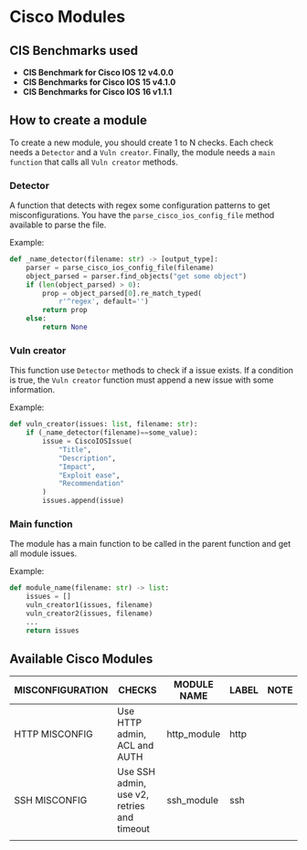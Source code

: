 # Cisco Modules

## CIS Benchmarks used

- **CIS Benchmark for Cisco IOS 12 v4.0.0**
- **CIS Benchmarks for Cisco IOS 15 v4.1.0**
- **CIS Benchmarks for Cisco IOS 16 v1.1.1**

## How to create a module

To create a new module, you should create 1 to N checks. Each check needs a `Detector` and a `Vuln creator`. Finally, the module needs a `main function` that calls all `Vuln creator` methods.

### Detector

A function that detects with regex some configuration patterns to get misconfigurations. You have the `parse_cisco_ios_config_file` method available to parse the file.

Example: 

```python
def _name_detector(filename: str) -> [output_type]:
    parser = parse_cisco_ios_config_file(filename)
    object_parsed = parser.find_objects("get some object")
    if (len(object_parsed) > 0):
        prop = object_parsed[0].re_match_typed(
            r'^regex', default='')
        return prop
    else:
        return None
```

### Vuln creator

This function use `Detector` methods to check if a issue exists. If a condition is true, the `Vuln creator` function must append a new issue with some information.

Example:

```python
def vuln_creator(issues: list, filename: str):
    if (_name_detector(filename)==some_value):
        issue = CiscoIOSIssue(
            "Title",
            "Description",
            "Impact",
            "Exploit ease",
            "Recommendation"
        )
        issues.append(issue)
```

### Main function

The module has a main function to be called in the parent function and get all module issues.

Example: 

```python
def module_name(filename: str) -> list:
    issues = []
    vuln_creator1(issues, filename)
    vuln_creator2(issues, filename)
    ...
    return issues
```

## Available Cisco Modules

| MISCONFIGURATION | CHECKS                                      | MODULE NAME  | LABEL  | NOTE  |
|------------------|---------------------------------------------|--------------|--------|-------|
| HTTP MISCONFIG   | Use HTTP admin, ACL and AUTH                | http_module  | http   |       |
| SSH MISCONFIG    | Use SSH admin, use v2, retries and timeout  | ssh_module   | ssh    |       |
|                  |                                             |              |        |       |
